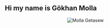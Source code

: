## Hi my name is Gökhan Molla 
<p align="center"> <img src="https://github-readme-stats.vercel.app/api?username=molla202&show_icons=true&theme=gotham" alt="Molla Getasew" />

<!--
**molla202/molla202** is a ✨ _special_ ✨ repository because its `README.md` (this file) appears on your GitHub profile.

Here are some ideas to get you started:

- 🔭 I’m currently working on ...
- 🌱 I’m currently learning ...
- 👯 I’m looking to collaborate on ...
- 🤔 I’m looking for help with ...
- 💬 Ask me about ...
- 📫 How to reach me: ...
- 😄 Pronouns: ...
- ⚡ Fun fact: ...
-->
